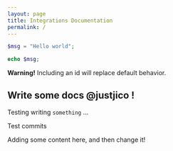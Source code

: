 ```yaml
---
layout: page
title: Integrations Documentation
permalink: /
---
```


```php
$msg = "Hello world";

echo $msg;
```
<div class="alert alert-danger"><b>Warning!</b> Including an id will replace default behavior. </div>

## Write some docs @justjico !


Testing writing `something` ...

Test commits


Adding some content here, and then change it!
